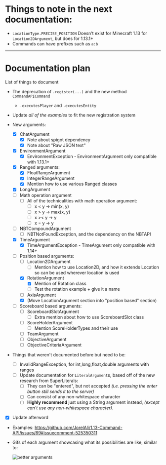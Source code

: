 # Things to note in the next documentation:

- `LocationType.PRECISE_POSITION` Doesn't exist for Minecraft 1.13 for `Location2DArgument`, but does for 1.13.1+
- Commands can have prefixes such as `a:b`

-----

# Documentation plan

List of things to document

- The deprecation of `.register(...)` and the new method `CommandAPICommand`

  - `.executesPlayer` and `.executesEntity`
- Update _all of the examples_ to fit the new registration system

- New arguments:
  - [x] ChatArgument
    - [x] Note about spigot dependency
    - [x] Note about "Raw JSON text"
  - [x] EnvironmentArgument
    - [x] EnvironmentException - EnvironmentArgument only compatible with 1.13.1+
  - [x] Ranged arguments:
    - [x] FloatRangeArgument
    - [x] IntegerRangeArgument
    - [x] Mention how to use various Ranged classes
  - [x] LongArgument
  - [ ] Math operation argument
    - [ ] All of the technicalities with math operation argument:	
      - [ ] x < y -> min(x, y)
      - [ ] x > y -> max(x, y)
      - [ ] x >< y -> y
      - [ ] x = y -> y
  - [ ] NBTCompoundArgument
    - [ ] NBTNotFoundException, and the dependency on the NBTAPI
  - [x] TimeArgument
    - [x] TimeArgumentException - TimeArgument only compatible with 1.14+
  - [ ] Position based arguments:
    - [ ] Location2DArgument
      - [ ] Mention how to use Location2D, and how it extends Location so can be used wherever location is used
    - [x] RotationArgument
      - [x] Mention of Rotation class
      - [ ] Test the rotation example + give it a name
    - [ ] AxisArgument
    - [x] (Move LocationArgument section into "position based" section)
  - [ ] Scoreboard based arguments:
    - [ ] ScoreboardSlotArgument
      - [ ] Extra mention about how to use ScoreboardSlot class
    - [ ] ScoreHolderArgument
      - [ ] Mention ScoreHolderTypes and their use
    - [ ] TeamArgument
    - [ ] ObjectiveArgument
    - [ ] ObjectiveCriteriaArgument
- Things that weren't documented before but need to be:

  - [ ] InvalidRangeException, for int,long,float,double arguments with ranges
  - [ ] Update documentation for `LiteralArgument`s, based off of the new research from SuperLiterals:
    - [ ] They can be "entered", but not accepted _(i.e. pressing the enter button still sends it to the server)_
    - [ ] Can consist of any non-whitespace character
    - [ ] **Highly recommend** just using a String argument instead, _(except can't use any non-whitespace character)_.
- [x] Update afterword
- Examples: https://github.com/JorelAli/1.13-Command-API/issues/69#issuecomment-525350311

- Gifs of each argument showcasing what its possibilities are like, similar to:

  ![better arguments](https://raw.githubusercontent.com/JorelAli/1.13-Command-API/master/images/explode.gif)